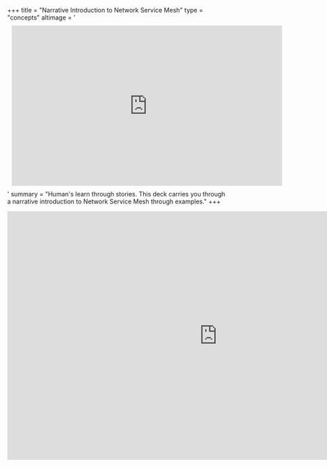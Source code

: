 +++
title = "Narrative Introduction to Network Service Mesh"
type = "concepts"
altimage = '<iframe src="https://docs.google.com/presentation/d/e/2PACX-1vRXpyHNnd3cR2sp_nO8Mcy__yk0_ENcjhYdM2Pzs1ZcS8nq7nUd1UJcEniP0MhFrzWoSHB0XSlen9p3/embed?start=false&loop=false&delayms=3000" frameborder="0" width="619" height="367" allowfullscreen="true" mozallowfullscreen="true" webkitallowfullscreen="true" style="margin: 10px"></iframe>'
summary = "Human's learn through stories.  This deck carries you through a narrative introduction to Network Service Mesh through examples."
+++

<iframe src="https://docs.google.com/presentation/d/e/2PACX-1vRXpyHNnd3cR2sp_nO8Mcy__yk0_ENcjhYdM2Pzs1ZcS8nq7nUd1UJcEniP0MhFrzWoSHB0XSlen9p3/embed?start=false&loop=false&delayms=3000" frameborder="0" width="960" height="569" allowfullscreen="true" mozallowfullscreen="true" webkitallowfullscreen="true"></iframe>
